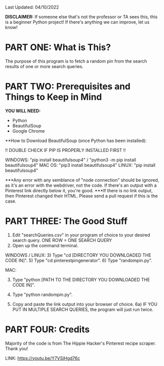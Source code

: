 Last Updated: 04/10/2022


**DISCLAIMER:** If someone else that's not the professor or TA sees this, this is a beginner
Python project! If there's anything we can improve, let us know!

# PART ONE: What is This?
The purpose of this program is to fetch a random pin from the search results of one or more search queries.



# PART TWO: Prerequisites and Things to Keep in Mind

**YOU WILL NEED:**
* Python
* BeautifulSoup
* Google Chrome

**How to Download BeautifulSoup (once Python has been installed):

!! DOUBLE CHECK IF PIP IS PROPERLY INSTALLED FIRST !!

WINDOWS: "pip install beautifulsoup4" / "python3 -m pip install beautifulsoup4"
MAC OS: "pip3 install beautifulsoup4"
LINUX: "pip install beautifulsoup4"

***Any error with any semblance of "node connection" should be ignored, as it's an error with the webdriver, not the code. If there's
an output with a Pinterest link directly below it, you're good.
***If there is no link output, then Pinterest changed their HTML. Please send a pull request if this is the case.





# PART THREE: The Good Stuff

1) Edit "searchQueries.csv" in your program of choice to your desired search query. ONE ROW = ONE SEARCH QUERY
2) Open up the command terminal.

WINDOWS / LINUX:
3) Type "cd [DIRECTORY YOU DOWNLOADED THE CODE IN]".
5) Type "cd pinterestpingenerator".
6) Type "randompin.py".

MAC:

3) Type "python [PATH TO THE DIRECTORY YOU DOWNLOADED THE CODE IN]".
5) Type "python randompin.py".

6) Copy and paste the link output into your browser of choice.
    6a) IF YOU PUT IN MULTIPLE SEARCH QUERIES, the program will just run twice. 





# PART FOUR: Credits

Majority of the code is from The Hippie Hacker's Pinterest recipe scraper. Thank you!

LINK: https://youtu.be/Y7VSjHgd76c
